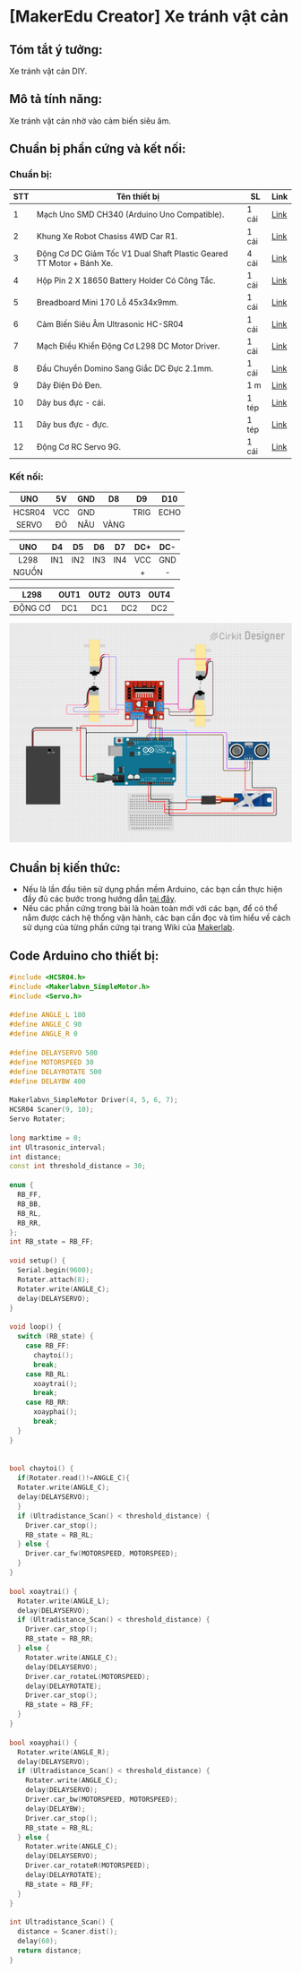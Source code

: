 # [MakerEdu Creator] Xe tránh vật cản
## Tóm tắt ý tưởng:
Xe tránh vật cản DIY.
## Mô tả tính năng:
Xe tránh vật cản nhờ vào cảm biến siêu âm.
## Chuẩn bị phần cứng và kết nối:
### Chuẩn bị:

<table class="tg">
<thead>
  <tr>
    <th class="tg-baqh">STT</th>
    <th class="tg-baqh">Tên thiết bị </th>
    <th class="tg-baqh">SL</th>
    <th class="tg-baqh">Link</th>
  </tr>
</thead>
<tbody>
  <tr>
    <td class="tg-baqh">1</td>
    <td class="tg-73oq">Mạch Uno SMD CH340 (Arduino Uno Compatible).</td>
    <td class="tg-baqh">1 cái</td>
    <td class="tg-baqh"><a href="https://hshop.vn/products/arduino-uno-r3-smd-chip-don">Link</a></td>
  </tr>
  <tr>
    <td class="tg-baqh">2</td>
    <td class="tg-0lax">Khung Xe Robot Chasiss 4WD Car R1.</td>
    <td class="tg-baqh">1 cái</td>
    <td class="tg-baqh"><a href="https://hshop.vn/products/khung-xe-robot-chasiss-4wd-car-r1">Link</a></td>
  </tr>
  <tr>
    <td class="tg-baqh">3</td>
    <td class="tg-0lax">Động Cơ DC Giảm Tốc V1 Dual Shaft Plastic Geared TT Motor + Bánh Xe.</td>
    <td class="tg-baqh">4 cái</td>
    <td class="tg-baqh"><a href="https://hshop.vn/products/dong-co-dc-giamtoc-v1-1-48">Link</a></td>
  </tr>
  <tr>
    <td class="tg-baqh">4</td>
    <td class="tg-0lax">Hộp Pin 2 X 18650 Battery Holder Có Công Tắc.</td>
    <td class="tg-baqh">1 cái</td>
    <td class="tg-baqh"><a href="https://hshop.vn/products/hop-pin-2-co-18650-co-cong-tac">Link</a></td>
  </tr>
  <tr>
    <td class="tg-baqh">5</td>
    <td class="tg-0lax">Breadboard Mini 170 Lỗ 45x34x9mm.</td>
    <td class="tg-baqh">1 cái</td>
    <td class="tg-baqh"><a href="https://hshop.vn/products/test-board-cammini-35-x-47mm">Link</a></td>
  </tr>
  <tr>
    <td class="tg-baqh">6</td>
    <td class="tg-0lax">Cảm Biến Siêu Âm Ultrasonic HC-SR04</td>
    <td class="tg-baqh">1 cái</td>
    <td class="tg-baqh"><a href="https://hshop.vn/products/cam-bien-sieu-am-srf04">Link</a></td>
  </tr>
  <tr>
    <td class="tg-baqh">7</td>
    <td class="tg-0lax">Mạch Điều Khiển Động Cơ L298 DC Motor Driver.</td>
    <td class="tg-baqh">1 cái</td>
    <td class="tg-baqh"><a href="https://hshop.vn/products/mach-dieu-khien-dong-co-dc-l298">Link</a></td>
  </tr>
  <tr>
    <td class="tg-baqh">8</td>
    <td class="tg-0lax">Đầu Chuyển Domino Sang Giắc DC Đực 2.1mm.</td>
    <td class="tg-baqh">1 cái</td>
    <td class="tg-baqh"><a href="https://hshop.vn/products/dau-chuyen-domino-sang-giac-dc-duc-2-1mm">Link</a></td>
  </tr>
  <tr>
    <td class="tg-baqh">9</td>
    <td class="tg-0lax">Dây Điện Đỏ Đen.</td>
    <td class="tg-baqh">1 m </td>
    <td class="tg-baqh"><a href="https://hshop.vn/products/day-dien-do-den">Link</a></td>
  </tr>
  <tr>
    <td class="tg-baqh">10</td>
    <td class="tg-0lax">Dây bus đực - cái.</td>
    <td class="tg-baqh">1 tép</td>
    <td class="tg-baqh"><a href="https://hshop.vn/products/day-camtest-board-duc-coi20cm40soi">Link</a></td>
  </tr>
  <tr>
    <td class="tg-0lax">11</td>
    <td class="tg-0lax">Dây bus đực - đực.</td>
    <td class="tg-0lax">1 tép</td>
    <td class="tg-0lax"><a href="https://hshop.vn/products/day-camtest-board-duc-duc-20cm40soi">Link</a></td>
  </tr>
    <tr>
    <td class="tg-0lax">12</td>
    <td class="tg-0lax">Động Cơ RC Servo 9G.</td>
    <td class="tg-0lax">1 cái</td>
    <td class="tg-0lax"><a href="https://hshop.vn/products/dong-co-rc-servo-9g">Link</a></td>
  </tr>
</tbody>
</table>

### Kết nối:

|   UNO  |  5V | GND |  D8  |  D9  | D10  |
|:------:|:---:|:---:|:----:|:----:|------|
| HCSR04 | VCC | GND |      | TRIG | ECHO |
| SERVO  | ĐỎ  | NÂU | VÀNG |      |      |

|  UNO  |  D4 |  D5 |  D6 |  D7 |  DC+ | DC- |
|:-----:|:---:|:---:|:---:|:---:|:----:|:---:|
|  L298 | IN1 | IN2 | IN3 | IN4 |  VCC | GND |
| NGUỒN |     |     |     |     |   +  |  -  |

|   L298   | OUT1 | OUT2 | OUT3 | OUT4 |
|:--------:|:----:|:----:|:----:|:----:|
| ĐỘNG CƠ  |  DC1 |  DC1 |  DC2 |  DC2 |

<img src="../../image/R1_BlockAvoiding.png">

## Chuẩn bị kiến thức:
- Nếu là lần đầu tiên sử dụng phần mềm Arduino, các bạn cần thực hiện đầy đủ các bước trong hướng dẫn <a href="https://wiki.makerlab.vn/index.php/H%C6%B0%E1%BB%9Bng_d%E1%BA%ABn_s%E1%BB%AD_d%E1%BB%A5ng_ph%E1%BA%A7n_m%E1%BB%81m_Arduino_v%E1%BB%9Bi_c%C3%A1c_m%E1%BA%A1ch_Vietduino_%2B_MakerEdu_Shield_for_Vietduino">tại đây</a>.
- Nếu các phần cứng trong bài là hoàn toàn mới với các bạn, để có thể nắm được cách hệ thống vận hành, các bạn cần đọc và tìm hiểu về cách sử dụng của từng phần cứng tại trang Wiki của <a href="https://wiki.makerlab.vn/index.php/Main_Page">Makerlab</a>.
 
## Code Arduino cho thiết bị:
```Cpp
#include <HCSR04.h>
#include <Makerlabvn_SimpleMotor.h>
#include <Servo.h>

#define ANGLE_L 180
#define ANGLE_C 90
#define ANGLE_R 0

#define DELAYSERVO 500
#define MOTORSPEED 30
#define DELAYROTATE 500
#define DELAYBW 400

Makerlabvn_SimpleMotor Driver(4, 5, 6, 7);
HCSR04 Scaner(9, 10);
Servo Rotater;

long marktime = 0;
int Ultrasonic_interval;
int distance;
const int threshold_distance = 30;

enum {
  RB_FF,
  RB_BB,
  RB_RL,
  RB_RR,
};
int RB_state = RB_FF;

void setup() {
  Serial.begin(9600);
  Rotater.attach(8);
  Rotater.write(ANGLE_C);
  delay(DELAYSERVO);
}

void loop() {
  switch (RB_state) {
    case RB_FF:
      chaytoi();
      break;
    case RB_RL:
      xoaytrai();
      break;
    case RB_RR:
      xoayphai();
      break;
  }
}


bool chaytoi() {
  if(Rotater.read()!=ANGLE_C){
  Rotater.write(ANGLE_C);
  delay(DELAYSERVO);
  }
  if (Ultradistance_Scan() < threshold_distance) {
    Driver.car_stop();
    RB_state = RB_RL;
  } else {
    Driver.car_fw(MOTORSPEED, MOTORSPEED);
  }
}

bool xoaytrai() {
  Rotater.write(ANGLE_L);
  delay(DELAYSERVO);
  if (Ultradistance_Scan() < threshold_distance) {
    Driver.car_stop();
    RB_state = RB_RR;
  } else {
    Rotater.write(ANGLE_C);
    delay(DELAYSERVO);
    Driver.car_rotateL(MOTORSPEED);
    delay(DELAYROTATE);
    Driver.car_stop();
    RB_state = RB_FF;
  }
}

bool xoayphai() {
  Rotater.write(ANGLE_R);
  delay(DELAYSERVO);
  if (Ultradistance_Scan() < threshold_distance) {
    Rotater.write(ANGLE_C);
    delay(DELAYSERVO);
    Driver.car_bw(MOTORSPEED, MOTORSPEED);
    delay(DELAYBW);
    Driver.car_stop();
    RB_state = RB_RL;
  } else {
    Rotater.write(ANGLE_C);
    delay(DELAYSERVO);
    Driver.car_rotateR(MOTORSPEED);
    delay(DELAYROTATE);
    RB_state = RB_FF;
  }
}

int Ultradistance_Scan() {
  distance = Scaner.dist();
  delay(60);
  return distance;
}

```